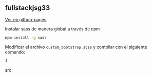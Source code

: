 ## fullstackjsg33

[Ver en github-pages](https://enidev911.github.io/fullstackjsg33/)


Instalar sass de manera global a través de npm  

```bash
npm install -g sass
```

Modificar el archivo `custom_bootstrap.scss` y compilar con el siguiente comando:  

```bash
J
```
src